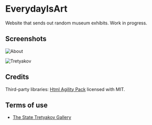# EverydayIsArt

Website that sends out random museum exhibits. Work in progress.

## Screenshots

![About](https://github.com/lebedeva-svetlana/EverydayIsArt/assets/91262515/0430e03a-a7f6-408b-b643-1fdcda0fe81b)

![Tretyakov](https://github.com/lebedeva-svetlana/EverydayIsArt/assets/91262515/7278e9ac-b212-4847-9c1a-8e0fd6894020)

## Credits

Third-party libraries: [Html Agility Pack](https://github.com/desandro/masonry](https://github.com/zzzprojects/html-agility-pack)https://github.com/zzzprojects/html-agility-pack) licensed with MIT.

## Terms of use

- [The State Tretyakov Gallery](https://www.tretyakovgallery.ru/about/copirith/)

